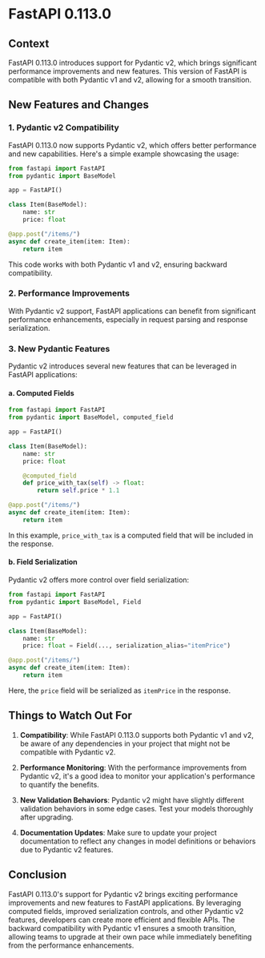# FastAPI 0.113.0

## Context

FastAPI 0.113.0 introduces support for Pydantic v2, which brings significant performance improvements and new features. This version of FastAPI is compatible with both Pydantic v1 and v2, allowing for a smooth transition.

## New Features and Changes

### 1. Pydantic v2 Compatibility

FastAPI 0.113.0 now supports Pydantic v2, which offers better performance and new capabilities. Here's a simple example showcasing the usage:

  ```python
  from fastapi import FastAPI
  from pydantic import BaseModel

  app = FastAPI()

  class Item(BaseModel):
      name: str
      price: float

  @app.post("/items/")
  async def create_item(item: Item):
      return item
  ```

This code works with both Pydantic v1 and v2, ensuring backward compatibility.

### 2. Performance Improvements

With Pydantic v2 support, FastAPI applications can benefit from significant performance enhancements, especially in request parsing and response serialization.

### 3. New Pydantic Features

Pydantic v2 introduces several new features that can be leveraged in FastAPI applications:

#### a. Computed Fields

  ```python
  from fastapi import FastAPI
  from pydantic import BaseModel, computed_field

  app = FastAPI()

  class Item(BaseModel):
      name: str
      price: float

      @computed_field
      def price_with_tax(self) -> float:
          return self.price * 1.1

  @app.post("/items/")
  async def create_item(item: Item):
      return item
  ```

In this example, `price_with_tax` is a computed field that will be included in the response.

#### b. Field Serialization

Pydantic v2 offers more control over field serialization:

  ```python
  from fastapi import FastAPI
  from pydantic import BaseModel, Field

  app = FastAPI()

  class Item(BaseModel):
      name: str
      price: float = Field(..., serialization_alias="itemPrice")

  @app.post("/items/")
  async def create_item(item: Item):
      return item
  ```

Here, the `price` field will be serialized as `itemPrice` in the response.

## Things to Watch Out For

1. **Compatibility**: While FastAPI 0.113.0 supports both Pydantic v1 and v2, be aware of any dependencies in your project that might not be compatible with Pydantic v2.

2. **Performance Monitoring**: With the performance improvements from Pydantic v2, it's a good idea to monitor your application's performance to quantify the benefits.

3. **New Validation Behaviors**: Pydantic v2 might have slightly different validation behaviors in some edge cases. Test your models thoroughly after upgrading.

4. **Documentation Updates**: Make sure to update your project documentation to reflect any changes in model definitions or behaviors due to Pydantic v2 features.

## Conclusion

FastAPI 0.113.0's support for Pydantic v2 brings exciting performance improvements and new features to FastAPI applications. By leveraging computed fields, improved serialization controls, and other Pydantic v2 features, developers can create more efficient and flexible APIs. The backward compatibility with Pydantic v1 ensures a smooth transition, allowing teams to upgrade at their own pace while immediately benefiting from the performance enhancements.